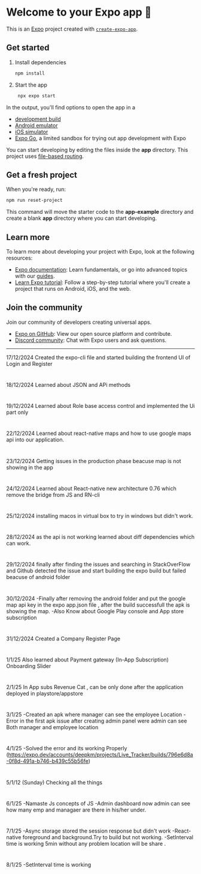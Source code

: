 # Welcome to your Expo app 👋

This is an [Expo](https://expo.dev) project created with [`create-expo-app`](https://www.npmjs.com/package/create-expo-app).

## Get started

1. Install dependencies

   ```bash
   npm install
   ```

2. Start the app

   ```bash
    npx expo start
   ```

In the output, you'll find options to open the app in a

- [development build](https://docs.expo.dev/develop/development-builds/introduction/)
- [Android emulator](https://docs.expo.dev/workflow/android-studio-emulator/)
- [iOS simulator](https://docs.expo.dev/workflow/ios-simulator/)
- [Expo Go](https://expo.dev/go), a limited sandbox for trying out app development with Expo

You can start developing by editing the files inside the **app** directory. This project uses [file-based routing](https://docs.expo.dev/router/introduction).

## Get a fresh project

When you're ready, run:

```bash
npm run reset-project
```

This command will move the starter code to the **app-example** directory and create a blank **app** directory where you can start developing.

## Learn more

To learn more about developing your project with Expo, look at the following resources:

- [Expo documentation](https://docs.expo.dev/): Learn fundamentals, or go into advanced topics with our [guides](https://docs.expo.dev/guides).
- [Learn Expo tutorial](https://docs.expo.dev/tutorial/introduction/): Follow a step-by-step tutorial where you'll create a project that runs on Android, iOS, and the web.

## Join the community

Join our community of developers creating universal apps.

- [Expo on GitHub](https://github.com/expo/expo): View our open source platform and contribute.
- [Discord community](https://chat.expo.dev): Chat with Expo users and ask questions.

---------------------------------------------------------------------------------------------------------------------------------------------------------------------------------------------------------------------
17/12/2024 Created the expo-cli file and started building the frontend UI of Login and Register
#
18/12/2024 Learned about JSON and APi methods
#
19/12/2024 Learned about Role base access control and implemented the Ui part only
#
22/12/2024 Learned about react-native maps and how to use google maps api into our application.
#
23/12/2024 Getting issues in the production phase beacuse map is not showing in the app
#
24/12/2024 Learned about React-native new architecture 0.76 which remove the bridge from JS and RN-cli
#
25/12/2024
installing macos in virtual box to try in windows but didn't work.
#
28/12/2024
as the api is not working learned about diff dependencies which can work.
#
29/12/2024
finally after finding the issues and searching in StackOverFlow and Github detected the issue and start building the expo build but failed beacuse of android folder
#
30/12/2024
-Finally after removing the android folder and put the google map api key in the expo app.json file , after the build successfull the apk is showing the map. 
-Also Know about Google Play console and App store subscription

#
31/12/2024
Created a Company Register Page


#
1/1/25
Also learned about Payment gateway (In-App Subscription) 
Onboarding Slider

#
2/1/25
In App subs Revenue Cat , can be only done after the application deployed in playstore/appstore

#
3/1/25
-Created an apk where manager can see the employee Location 
-Error in the first apk issue after creating admin panel were admin can see Both manager and employee location

#
4/1/25
-Solved the error and its working Properly (https://expo.dev/accounts/deepkm/projects/Live_Tracker/builds/796e6d8a-0f8d-491a-b746-b439c55b56fe)
#
5/1/12 (Sunday)
Checking all the things
#
6/1/25
-Namaste Js concepts of JS
-Admin dashboard now admin can see how many emp and managaer are there in his/her under.
#
7/1/25
-Async storage stored the session response but didn't work
-React-native foreground and background.Try to build but not working.
-SetInterval time is working 5min without any problem location will be share .
#
8/1/25
-SetInterval time is working
